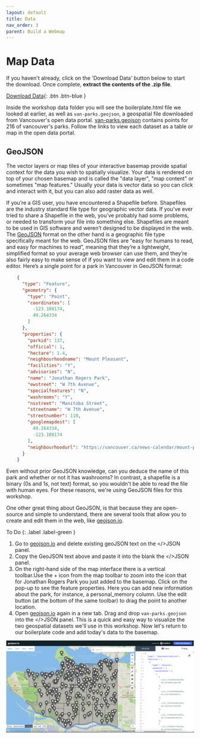 ```yaml
---
layout: default
title: Data 
nav_order: 3
parent: Build a Webmap
---
```


# Map Data
If you haven't already, click on the 'Download Data' button below to start the download. Once complete, **extract the contents of the .zip file**.
    
[Download Data](mapbox-intro.zip){: .btn .btn-blue }

Inside the workshop data folder you will see the boilerplate.html file we looked at earlier, as well as `van-parks.geojson`, a geospatial file downloaded from Vancouver's open data portal. [van-parks.geojson](https://opendata.vancouver.ca/explore/dataset/parks/map/?location=14,49.2717,-123.12271) contains points for 216 of vancouver's parks. Follow the links to view each dataset as a table or map in the open data portal.  

## GeoJSON
The vector layers or map tiles of your interactive basemap provide spatial context for the data you wish to spatially visualize. Your data is rendered on top of your chosen basemap and is called the "data layer", "map content" or sometimes "map features." Usually your data is vector data so you can click and interact with it, but you can also add raster data as well.      

If you’re a GIS user, you have encountered a Shapefile before. Shapefiles are the industry standard file type for geographic vector data. If you’ve ever tried to share a Shapefile in the web, you’ve probably had some problems, or needed to transform your file into something else. Shapefiles are meant to be used in GIS software and weren’t designed to be displayed in the web. The [GeoJSON](https://geojson.org/) format on the other hand is a geographic file type specifically meant for the web. GeoJSON files are “easy for humans to read, and easy for machines to read”, meaning that they’re a lightweight, simplified format so your average web browser can use them, and they’re also fairly easy to make sense of if you want to view and edit them in a code editor. Here’s a single point for a park in Vancouver in GeoJSON  format: 

```json
    {
      "type": "Feature",
      "geometry": {
        "type": "Point",
        "coordinates": [
          -123.108174,
          49.264334
        ]
      },
      "properties": {
        "parkid": 137,
        "official": 1,
        "hectare": 1.4,
        "neighbourhoodname": "Mount Pleasant",
        "facilities": "Y",
        "advisories": "N",
        "name": "Jonathan Rogers Park",
        "ewstreet": "W 7th Avenue",
        "specialfeatures": "N",
        "washrooms": "Y",
        "nsstreet": "Manitoba Street",
        "streetname": "W 7th Avenue",
        "streetnumber": 110,
        "googlemapdest": [
          49.264334,
          -123.108174
        ],
        "neighbourhoodurl": "https://vancouver.ca/news-calendar/mount-pleasant.aspx"
      }
    }
```
Even without prior GeoJSON knowledge, can you deduce the name of this park and whether or not it has washrooms? In contrast, a shapefile is a binary (0s and 1s, not text) format, so you wouldn't be able to read the file with human eyes. For these reasons, we're using GeoJSON files for this workshop.

One other great thing about GeoJSON, is that because they are open-source and simple to understand, there are several tools that allow you to create and edit them in the web, like [geojson.io](http://geojson.io).

To Do
{: .label .label-green }
1. Go to [geojson.io](http://geojson.io) and delete existing geoJSON text on the </>JSON panel.
2. Copy the GeoJSON text above and paste it into the blank the </>JSON panel. 
3. On the right-hand side of the map interface there is a vertical toolbar.Use the + icon from the map toolbar to zoom into the icon that for Jonathan Rogers Park you just added to the basemap.  Click on the pop-up to see the feature properties. Here you can add new information about the park, for instance, a personal_memory column. Use the edit button (at the bottom of the same toolbar) to drag the point to another location. 
4. Open [geojson.io](http://geojson.io) again in a new tab. Drag and drop `van-parks.geojson` into the </>JSON panel. This is a quick and easy way to visualize the two geospatial datasets we'll use in this workshop. Now let's return to our boilerplate code and add today's data to the basemap.


![Workshop Data in geojson.io](./images/workshop-data-geojsonio_20221127.png)






